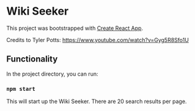 # Wiki Seeker

This project was bootstrapped with [Create React App](https://github.com/facebook/create-react-app).

Credits to Tyler Potts: https://www.youtube.com/watch?v=Gyg5R8Sfo1U

## Functionality
In the project directory, you can run:

### `npm start`
This will start up the Wiki Seeker. There are 20 search results per page. 

